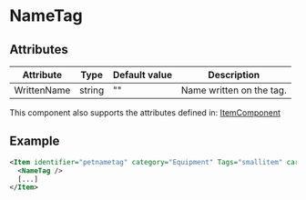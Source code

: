 # NameTag


## Attributes

| Attribute|Type|Default value|Description |
| ---|---|---|--- |
| WrittenName|string|""|Name written on the tag. |

This component also supports the attributes defined in: [ItemComponent](ItemComponent.md)


## Example
```xml
<Item identifier="petnametag" category="Equipment" Tags="smallitem" cargocontaineridentifier="metalcrate">
  <NameTag />
  [...]
</Item>
```

